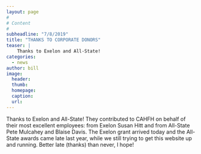 ```yaml
---
layout: page
#
# Content
#
subheadline: "7/8/2019"
title: "THANKS TO CORPORATE DONORS"
teaser: |
    Thanks to Exelon and All-State!
categories:
  - news
author: bill
image:
  header:
  thumb:
  homepage:
  caption:
  url:
---
```

Thanks to Exelon and All-State!  They contributed to CAHFH on behalf of their most excellent employees: from Exelon Susan Hitt and from All-State Pete Mulcahey and Blaise Davis.  The Exelon grant arrived today and the All-State awards came late last year, while we still trying to get this website up and running.  Better late (thanks) than never, I hope!

